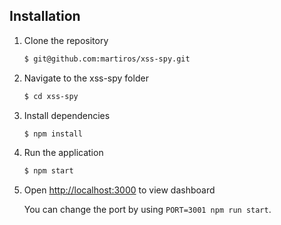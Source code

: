 ## Installation

1. Clone the repository
   ```sh
   $ git@github.com:martiros/xss-spy.git
   ```

2. Navigate to the xss-spy folder
   ```sh
   $ cd xss-spy
   ```

3. Install dependencies
   ```sh
   $ npm install
   ```

4. Run the application 
   ```sh
   $ npm start
   ```

5. Open <http://localhost:3000> to view dashboard

   You can change the port by using `PORT=3001 npm run start`.

